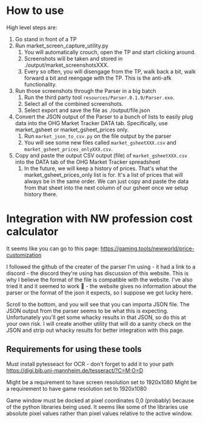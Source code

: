 # How to use
High level steps are:
1. Go stand in front of a TP
2. Run market_screen_capture_utility.py
   1. You will automatically crouch, open the TP and start clicking around. 
   2. Screenshots will be taken and stored in ./output/market_screenshotsXXX. 
   3. Every so often, you will disengage from the TP, walk back a bit, walk forward a bit and reengage with the TP. This is the anti-afk functionality. 
3. Run those screenshots through the Parser in a big batch
   1. Run the third party tool `resources/Parser.0.1.9/Parser.exe`.
   2. Select all of the combined screenshots.
   3. Select export and save the file as ./output/file.json
4. Convert the JSON output of the Parser to a bunch of lists to easily plug data into the OHG Market Tracker DATA tab. Specifically, use market_gsheet or market_gsheet_prices only.
   1. Run `market_json_to_csv.py` on the file output by the parser
   2. You will see some new files called `market_gsheetXXX.csv` and `market_gsheet_prices_onlyXXX.csv`.
5. Copy and paste the output CSV output (file) of `market_gsheetXXX.csv` into the DATA tab of the OHG Market Tracker spreadsheet
   1. In the future, we will keep a history of prices. That's what the market_gsheet_prices_only list is for. It's a list of prices that will always be in the same order. We can just copy and paste the data from that sheet into the next column of our gsheet once we setup history there.

# Integration with NW profession cost calculator
It seems like you can go to this page:
https://gaming.tools/newworld/price-customization

I followed the github of the creater of the parser I'm using - it had a link to a discord - the discord they're using has discussion of this website. This is why I believe the format of the file is compatible with the website. I've also tried it and it seemed to work 🙂 - the website gives no information about the parser or the format of the json it expects, so I suppose we got lucky here.

Scroll to the bottom, and you will see that you can importa JSON file. The JSON output from the parser seems to be what this is expecting. Unfortunately you'll get some whacky results in that JSON, so do this at your own risk. I will create another utility that will do a sanity check on the JSON and strip out whacky results for better integration with this page.


## Requirements for using these tools
Must install pytesseact for OCR - don't forget to add it to your path
https://digi.bib.uni-mannheim.de/tesseract/?C=M;O=D

Might be a requirement to have screen resolution set to 1920x1080
Might be a requirement to have game resolution set to 1920x1080

Game window must be docked at pixel coordinates 0,0 (probably) because of the python libraries being used. It seems like some of the libraries use absolute pixel values rather than pixel values relative to the active window.
